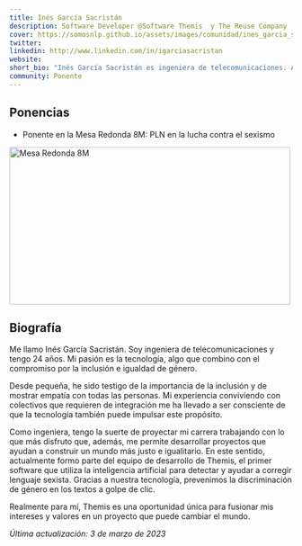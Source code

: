 ```yaml
---
title: Inés García Sacristán 
description: Software Developer @Software Themis  y The Reuse Company
cover: https://somosnlp.github.io/assets/images/comunidad/ines_garcia_sacristan.png
twitter: 
linkedin: http://www.linkedin.com/in/igarciasacristan
website: 
short_bio: "Inés García Sacristán es ingeniera de telecomunicaciones. A sus 24 años ha logrado fusionar sus dos pasiones: desarrollar software y mostrar su compromiso por la inclusión y la igualdad de género. Actualmente, forma parte del equipo de desarrollo de Themis, el primer software de procesamiento del lenguaje natural que convierte texto a lenguaje inclusivo. Su desempeño demuestra que es posible hacer tecnologías socialmente responsables, y es que este es un universo en el que las mujeres tienen mucho que aportar."
community: Ponente
---
```


## Ponencias

- Ponente en la Mesa Redonda 8M: PLN en la lucha contra el sexismo

<a href="https://www.youtube.com/watch?v=5fOiLWXQ78c&list=PLTA-KAy8nxaCGGYz5CWiLZNzc31ilPDyI"
    target="_blank">
    <img alt="Mesa Redonda 8M" width="500" height="280"
        src="https://somosnlp.github.io/assets/images/eventos/230309_mesa_redonda_8m.jpg" />
</a>

## Biografía

Me llamo Inés García Sacristán. Soy ingeniera de telecomunicaciones y tengo 24 años. Mi pasión es la tecnología, algo que combino con el compromiso por la inclusión e igualdad de género. 

Desde pequeña, he sido testigo de la importancia de la inclusión y de mostrar empatía con todas las personas. Mi experiencia conviviendo con colectivos que requieren de integración me ha llevado a ser consciente de que la tecnología también puede impulsar este propósito. 

Como ingeniera, tengo la suerte de proyectar mi carrera trabajando con lo que más disfruto que, además, me permite desarrollar proyectos que ayudan a construir un mundo más justo e igualitario. En este sentido, actualmente formo parte del equipo de desarrollo de Themis, el primer software que utiliza la inteligencia artificial para detectar y ayudar a corregir lenguaje sexista. Gracias a nuestra tecnología, prevenimos la discriminación de género en los textos a golpe de clic.

Realmente para mí, Themis es una oportunidad única para fusionar mis intereses y valores en un proyecto que puede cambiar el mundo.

*Última actualización: 3 de marzo de 2023*
